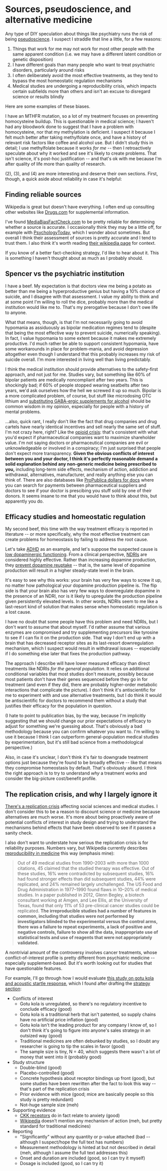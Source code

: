 # Sources, pseudoscience, and alternative medicine
Any type of DIY speculation about things like psychiatry runs the risk of being [pseudoscience](https://en.wikipedia.org/wiki/Pseudoscience). I suspect I straddle that line a little, for a few reasons:

1. Things that work for me may not work for most other people with the same apparent condition (i.e. we may have a different latent condition or genetic disposition)
2. I have different goals than many people who want to treat psychiatric disorders, particularly around risks
3. I often deliberately avoid the most effective treatments, as they tend to bypass the most homeostatic regulation mechanisms
4. Medical studies are undergoing a reproducibility crisis, which impacts certain subfields more than others and isn't an excuse to disregard science or results blindly

Here are some examples of these biases.

I have an MTHFR mutation, so a lot of my treatment focuses on preventing homocysteine buildup. This is questionable in medical science; I haven't had any bloodwork done to suggest that I have a problem with homocysteine, nor that my methylation is deficient. I suspect it because I felt much better after taking methylfolate once, and have a history of relevant risk factors like coffee and alcohol use. But I didn't study this in detail; I use methylfolate because it works _for me_ -- then I retroactively speculate about why it worked and see it's likely to create problems. That isn't science, it's post-hoc justification -- and that's ok with me because I'm after quality of life more than quality of research.

(2), (3), and (4) are more interesting and deserve their own sections. First, though, a quick aside about reliability in case it's helpful:


## Finding reliable sources
Wikipedia is great but doesn't have everything. I often end up consulting other websites like [Drugs.com](https://drugs.com) for supplemental information.

I've found [MediaBiasFactCheck.com](https://mediabiasfactcheck.com) to be pretty reliable for determining whether a source is accurate. I occasionally think they may be a little off, for example with [PsychologyToday](https://mediabiasfactcheck.com/psychology-today), which I wonder about sometimes. But overall I think their assessment of sources is pretty accurate and I tend to trust them. I also think it's worth reading [their wikipedia page](https://en.wikipedia.org/wiki/Media_Bias/Fact_Check) for context.

If you know of a better fact-checking strategy, I'd like to hear about it. This is something I haven't thought about as much as I probably should.


## Spencer vs the psychiatric institution
I have a beef. My expectation is that doctors view me being a potato as better than me being a hyperproductive genius but having a 10% chance of suicide, and I disagree with that assessment. I value my ability to think and at some point I'm willing to roll the dice, probably more than the medical institution would like me to. That's my prerogative because I don't owe life to anyone.

What that means, though, is that I'm not necessarily going to avoid hypomania as assiduously as bipolar medication regimes tend to (despite that being the most effective way to prevent suicide, numerically speaking). In fact, I value hypomania to some extent because it makes me extremely productive. I'd much rather be able to support consistent hypomania, have some workarounds in place for problem-mania, and avoid depression altogether even though I understand that this probably increases my risk of suicide overall. I'm more interested in living well than living predictably.

I think the medical institution should provide alternatives to the safety-first approach, and not just for me. Studies vary, but something like 60% of bipolar patients are medically noncompliant after two years. This is shockingly bad; if 60% of people stopped wearing seatbelts after two years, we'd ask ourselves how the hell we screwed it up so much. Bipolar is a more complicated problem, of course, but stuff like microdosing OTC lithium and [substituting GABA-ergic supplements for alcohol](alcohol-substitution.md) should be common wisdom in my opinion, especially for people with a history of mental problems.

...also, quick rant, I really don't like the fact that drug companies and drug cartels have nearly identical incentives and sell nearly the same set of stuff. I'm not crazy here, right? Like the [opioid crisis](https://en.wikipedia.org/wiki/Opioid_epidemic_in_the_United_States): that's consistent with what you'd expect if pharmaceutical companies want to maximize shareholder value. I'm not saying doctors or pharmaceutical companies are evil or unknowledgeable or involved in a conspiracy; I'm just surprised that people don't expect more transparency. **Given the obvious conflicts of interest between you and your doctor, I think it's perfectly reasonable demand a solid explanation behind any non-generic medicine being prescribed to you,** including long-term side effects, mechanism of action, addiction and withdrawal, alternatives, manufacturer, and really anything else you can think of. There are also databases like [ProPublica dollars for docs](https://projects.propublica.org/docdollars/) where you can search for payments between pharmaceutical suppliers and doctors to see if your doctor is prescibing you stuff sold by one of their donors. It seems insane to me that you would have to think about this, but apparently you do.


## Efficacy studies and homeostatic regulation
My second beef, this time with the way treatment efficacy is reported in literature -- or more specifically, why the most effective treatment can create problems for homeostasis by failing to address the root cause.

Let's take [ADHD](https://en.wikipedia.org/wiki/Attention_deficit_hyperactivity_disorder) as an example, and let's suppose the suspected cause is [low dopaminergic functioning](https://en.wikipedia.org/wiki/Attention_deficit_hyperactivity_disorder#Genetics). From a clinical perspective, [NDRIs](https://en.wikipedia.org/wiki/Norepinephrine%E2%80%93dopamine_reuptake_inhibitor) are considered highly effective. Rather than increasing dopamine production, they [prevent dopamine reuptake](https://en.wikipedia.org/wiki/Reuptake_inhibitor) -- that is, the same level of dopamine production will result in a higher steady-state level in the brain.

It's easy to see why this works: your brain has very few ways to screw it up, no matter how pathological your dopamine production pipeline is. The flip side is that your brain also has very few ways to downregulate dopamine in the presence of an NDRI, nor is it likely to upregulate the production pipeline given persistently elevated levels. In other words, NDRIs seem to me like a last-resort kind of solution that makes sense when homeostatic regulation is a lost cause.

I have no doubt that some people have this problem and need NDRIs, but I don't want to assume that about myself. I'd rather assume that various enzymes are compromised and try supplementing precursors like tyrosine to see if I can fix it on the production side. That way I don't end up with a brain that has decreased receptor sites as its last-resort downregulation mechanism, which I suspect would result in withdrawal issues -- especially if I do something else later that fixes the production pathway.

The approach I describe will have lower measured efficacy than direct treatments like NDRIs _for the general population_. It relies on additional conditional variables that most studies don't measure, possibly because most patients don't have their genes sequenced before they go in for treatment (and even if they did, there are probably higher-order metabolic interactions that complicate the picture). I don't think it's antiscientific for me to experiment with and use alternative treatments, but I do think it would be antiscientific for doctors to recommend them without a study that justifies their efficacy for the population in question.

(I hate to point to publication bias, by the way, because I'm implicitly suggesting that we should change our prior expectations of efficacy to adjust for something we're guessing about. That's obviously a bad methodology because you can confirm whatever you want to. I'm willing to use it because I think I can outperform general-population medical studies by experimentation, but it's still bad science from a methodological perspective.)

Also, in case it's unclear, I don't think it's fair to downgrade treatment options just because they're found to be broadly effective -- like that means they compromise homeostasis by default. That's obviously absurd. I think the right approach is to try to understand _why_ a treatment works and consider the big-picture cost/benefit profile.


## The replication crisis, and why I largely ignore it
[There's a replication crisis](https://en.wikipedia.org/wiki/Replication_crisis) affecting social sciences and medical studies. I don't consider this to be a reason to discount science or medicine because alternatives are much worse. It's more about being proactively aware of potential conflicts of interest in study design and trying to understand the mechanisms behind effects that have been observed to see if it passes a sanity check.

I also don't want to understate how serious the replication crisis is for reliability purposes. Numbers vary, but Wikipedia currently describes [reproducibility in medicine](https://en.wikipedia.org/wiki/Replication_crisis#In_medicine) this way (emphasis mine):

> Out of 49 medical studies from 1990–2003 with more than 1000 citations, 45 claimed that the studied therapy was effective. Out of these studies, 16% were contradicted by subsequent studies, 16% had found stronger effects than did subsequent studies, 44% were replicated, and 24% remained largely unchallenged. The US Food and Drug Administration in 1977–1990 found flaws in 10–20% of medical studies. In a paper published in 2012, Glenn Begley, a biotech consultant working at Amgen, and Lee Ellis, at the University of Texas, found that only 11% of 53 pre-clinical cancer studies could be replicated. **The irreproducible studies had a number of features in common, including that studies were not performed by investigators blinded to the experimental versus the control arms, there was a failure to repeat experiments, a lack of positive and negative controls, failure to show all the data, inappropriate use of statistical tests and use of reagents that were not appropriately validated.**

A nontrivial amount of the controversy involves cancer treatments, whose conflict-of-interest profile is pretty different from psychiatric medicine -- especially supplement-based. But it's worth looking out for studies that have questionable features.

For example, I'll go through how I would evaluate [this study on gotu kola and acoustic startle response](https://pubmed.ncbi.nlm.nih.gov/11106141/), which I found after drafting the [strategy section](strategy.md):

+ Conflicts of interest
  + Gotu kola is unregulated, so there's no regulatory incentive to conclude efficacy (good)
  + Gotu kola is a traditional herb that isn't patented, so supply chains have no artificial price inflation (good)
  + Gotu kola isn't the leading product for any company I know of, so I don't think it's going to figure into anyone's sales strategy in an outsized way (good)
  + Traditional medicines are often debunked by studies, so I doubt any researcher is going to tip the scales in favor (good)
  + The sample size is tiny, N = 40, which suggests there wasn't a lot of money that went into it (probably good)
+ Study structure
  + Double-blind (good)
  + Placebo-controlled (good)
  + Concrete hypothesis about receptor bindings up front (good), but some studies have been rewritten after the fact to look this way -- that's part of the replication crisis
  + Prior evidence with mice (good; mice are basically people so this study is pretty redundant)
  + Not-huge sample size (meh)
+ Supporting evidence
  + [CKK receptors](https://en.wikipedia.org/wiki/Cholecystokinin) do in fact relate to anxiety (good)
  + [Wikipedia](https://en.wikipedia.org/wiki/Centella_asiatica) doesn't mention any mechanism of action (meh, but pretty standard for traditional medicines)
+ Reporting
  + "Significantly" without any quantity or p-value attached (bad -- although I suspect/hope the full text has numbers)
  + Measurement methodology is hinted at but not described in detail (meh, although I assume the full text addresses this)
  + Onset and duration are included (good, so I can try it myself)
  + Dosage is included (good, so I can try it)
